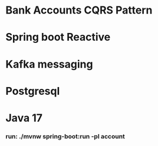 # Bank Accounts CQRS Pattern


# Spring boot Reactive
# Kafka messaging
# Postgresql
# Java 17

### run:   ./mvnw spring-boot:run -pl account
